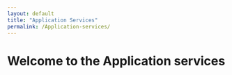 ```yaml
---
layout: default
title: "Application Services"
permalink: /Application-services/
---
```

# Welcome to the Application services
